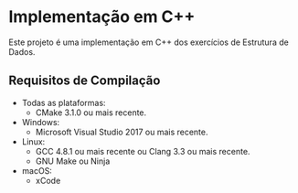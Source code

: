 # Implementação em C++
Este projeto é uma implementação em C++ dos exercícios de Estrutura de Dados.

## Requisitos de Compilação
* Todas as plataformas:
    * CMake 3.1.0 ou mais recente.
* Windows:
    * Microsoft Visual Studio 2017 ou mais recente.
* Linux:
    * GCC 4.8.1 ou mais recente ou Clang 3.3 ou mais recente.
    * GNU Make ou Ninja
* macOS:
    * xCode

[1]:[https://gcc.gnu.org/projects/cxx-status.html#cxx11]
